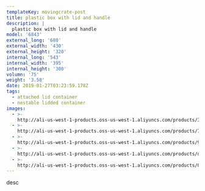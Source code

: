 ```yaml
---
templateKey: movingcrate-post
title: plastic box with lid and handle
description: |
  plastic box with lid and handle
model: '6843'
external_long: '680'
external_width: '430'
external_height: '320'
internal_long: '543'
internal_width: '395'
internal_height: '300'
volumn: '75'
weight: '3.58'
date: 2019-01-27T03:23:59.178Z
tags:
  - attached lid container
  - nestable lidded container
images:
  - >-
    http://ali-us-west-1-products.oss-us-west-1.aliyuncs.com/products/3ed18b0972d54cd78b5e09f2f24c0b0e.jpg
  - >-
    http://ali-us-west-1-products.oss-us-west-1.aliyuncs.com/products/76f4c54248b44ff98d5d0781aa3755a2.jpg
  - >-
    http://ali-us-west-1-products.oss-us-west-1.aliyuncs.com/products/920185fe35dd432a9c05238c20163996.jpg
  - >-
    http://ali-us-west-1-products.oss-us-west-1.aliyuncs.com/products/d66669e6da6949618053a0bf9f0a902d.jpg
  - >-
    http://ali-us-west-1-products.oss-us-west-1.aliyuncs.com/products/0410090e76b94792ab2230cb3f01848c.jpg
---
```

desc
